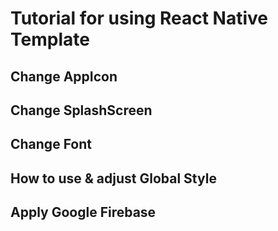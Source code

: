 # Tutorial for using React Native Template

## Change AppIcon

## Change SplashScreen

## Change Font

## How to use & adjust Global Style

## Apply Google Firebase


